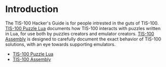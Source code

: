 Introduction
============

The TIS-100 Hacker's Guide is for people intrested in the guts of TIS-100.  
[TIS-100 Puzzle Lua](lua.html) documents how TIS-100 interacts with puzzles written in Lua, for use both by puzzles creators and emulator creators.
[TIS-100 Assembly](assembly.html) is designed to carefully document the exact behavior of TIS-100 solutions, with an eye towards supporting emulators.  


   * [TIS-100 Puzzle Lua](lua.html)
   * [TIS-100 Assembly](assembly.html)

